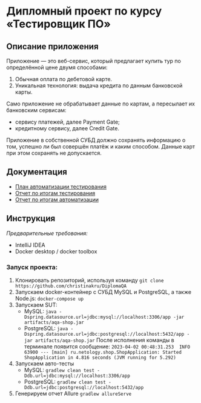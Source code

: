 # Дипломный проект по курсу «Тестировщик ПО»

## Описание приложения
Приложение — это веб-сервис, который предлагает купить тур по определённой цене двумя способами:

1. Обычная оплата по дебетовой карте.
2. Уникальная технология: выдача кредита по данным банковской карты.

Само приложение не обрабатывает данные по картам, а пересылает их банковским сервисам:
- сервису платежей, далее Payment Gate;
- кредитному сервису, далее Credit Gate.

Приложение в собственной СУБД должно сохранять информацию о том, успешно ли был совершён платёж и каким способом. Данные карт при этом сохранять не допускается.

## Документация
- [План автоматизации тестирования]()
- [Отчет по итогам тестирования]()
- [Отчет по итогам автоматизации]()

## Инструкция
*Предварительные требования:*
- IntelliJ IDEA
- Docker desktop / docker toolbox

### Запуск проекта:
1. Клонировать репозиторий, используя команду `git clone https://github.com/christinakru/DiplomaQA`
2. Запускаем docker-контейнер с СУБД MySQL и PostgreSQL, а также Node.js: `docker-compose up`
3. Запускаем SUT:
    - MySQL:
      `java -Dspring.datasource.url=jdbc:mysql://localhost:3306/app -jar artifacts/aqa-shop.jar`
    - PostgreSQL:
      `java -Dspring.datasource.url=jdbc:postgresql://localhost:5432/app -jar artifacts/aqa-shop.jar`
После исполнения команды в терминале появится сообщение: `2023-04-02 00:48:31.253  INFO 63900 --- [main] ru.netology.shop.ShopApplication: Started ShopApplication in 4.816 seconds (JVM running for 5.292)`
4. Запускаем авто-тесты
    - MySQL: `gradlew clean test -Ddb.url=jdbc:mysql://localhost:3306/app`
    - PostgreSQL: `gradlew clean test -Ddb.url=jdbc:postgresql://localhost:5432/app`
5. Генерируем отчет Allure
`gradlew allureServe`
